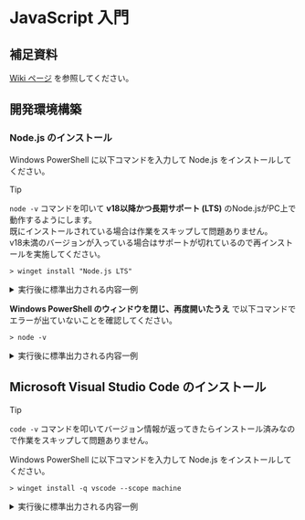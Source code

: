 # JavaScript 入門

## 補足資料

[Wiki ページ](https://github.com/kato83/javascript-introduction/wiki) を参照してください。

## 開発環境構築

### Node.js のインストール

Windows PowerShell に以下コマンドを入力して Node.js をインストールしてください。

> [!TIP]
> `node -v` コマンドを叩いて **v18以降かつ長期サポート (LTS)** のNode.jsがPC上で動作するようにします。  
> 既にインストールされている場合は作業をスキップして問題ありません。  
> v18未満のバージョンが入っている場合はサポートが切れているので再インストールを実施してください。

```
> winget install "Node.js LTS"
```

<details>
<summary>実行後に標準出力される内容一例</summary>

```
> winget install "Node.js LTS"
見つかりました Node.js LTS [OpenJS.NodeJS.LTS] バージョン 20.10.0
このアプリケーションは所有者からライセンス供与されます。
Microsoft はサードパーティのパッケージに対して責任を負わず、ライセンスも付与しません。
ダウンロード中 https://nodejs.org/dist/v20.10.0/node-v20.10.0-x64.msi
  ██████████████████████████████  25.3 MB / 25.3 MB
インストーラーハッシュが正常に検証されました
パッケージのインストールを開始しています...
インストールが完了しました
```

</details>

**Windows PowerShell のウィンドウを閉じ、再度開いたうえ** で以下コマンドでエラーが出ていないことを確認してください。

```
> node -v
```

<details>
<summary>実行後に標準出力される内容一例</summary>

```
> node -v
v20.10.0
```

</details>

## Microsoft Visual Studio Code のインストール

> [!TIP]
> `code -v` コマンドを叩いてバージョン情報が返ってきたらインストール済みなので作業をスキップして問題ありません。

Windows PowerShell に以下コマンドを入力して Node.js をインストールしてください。

```
> winget install -q vscode --scope machine
```

<details>
<summary>実行後に標準出力される内容一例</summary>

```
> winget install -q vscode
既存のパッケージが既にインストールされています。インストールされているパッケージ...をアップグレードしようとしています
利用可能なアップグレードが見つかりませんでした。
構成されたソースから入手できる新しいパッケージ バージョンはありません。
```

</details>